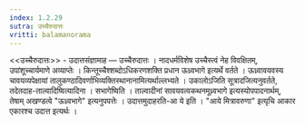 ```yaml
---
index: 1.2.29
sutra: उच्चैरुदात्तः
vritti: balamanorama
---
```


<<उच्चैरुदात्तः>> - उदात्तसंज्ञामाह — उच्चैरुदात्तः । नादधर्मविशेष उच्चैस्त्वं नेह विवक्षितम्, उपांशूच्चार्यमाणे अव्याप्तेः । किन्तूच्चैश्शब्दोऽधिकरणशक्ति प्रधान ऊध्र्वभागे इत्यर्थे वर्तते । ऊध्र्वावयवस्य चावयव्यपेक्षायां तालुकण्ठादिवर्णाभिव्यक्तिस्थानानामित्यर्थाल्लभ्यते । उकालोऽजिति सूत्रादजित्यनुवर्तते, तदेतदाह-ताल्वादिष्वित्यादिना । सभागेष्विति । ताल्वादीनां सावयवत्वकथनमूध्र्वभागे इत्यस्योपपादनार्थम्, तेषाम् अखण्डत्वे "ऊध्र्वभागे" इत्यनुपपत्तेः । उदात्तमुदाहरति-आ ये इति । "आये मित्रावरुणा" इत्यृचि आकार एकारश्च उदात्त इत्यर्थः । 
